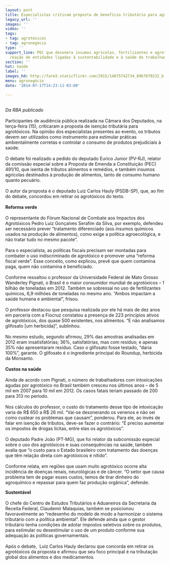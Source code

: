 ```yaml
---
layout: post
title: Especialistas criticam proposta de benefício tributário para agrotóxicos
legacy_url: ''
images: ''
video: ''
tags:
- tag: agrotóxicos
- tag: agronegócio
type: ''
support_line: PEC que desonera insumos agrícolas, fertilizantes e agrotóxicos provoca
  reação de entidades ligadas à sustentabilidade e à saúde do trabalhador.
section: ''
hat: Saúde
label: ''
images_hd: http://farm3.staticflickr.com/2915/14675742734_89b7670232_b.jpg
menu: agronegócio
date: '2014-07-17T14:23:11-03:00'

---
```

<p><br />
<em>Da RBA publicado</em><br />
<br />
Participantes de audi&ecirc;ncia p&uacute;blica realizada na C&acirc;mara dos Deputados, na ter&ccedil;a-feira (15), criticaram a proposta de isen&ccedil;&atilde;o tribut&aacute;ria para agrot&oacute;xicos. Na opini&atilde;o dos especialistas presentes ao evento, os tributos devem ser utilizados como instrumento para estimular pr&aacute;ticas ambientalmente corretas e controlar o consumo de produtos prejudiciais &agrave; sa&uacute;de.<br />
<br />
O debate foi realizado a pedido do deputado Eurico Junior (PV-RJ), relator da comiss&atilde;o especial sobre a Proposta de Emenda a Constitui&ccedil;&atilde;o (PEC) 491/10, que isenta de tributos alimentos e rem&eacute;dios, e tamb&eacute;m insumos agr&iacute;colas destinados &agrave; produ&ccedil;&atilde;o de alimentos, tanto de consumo humano quanto pecu&aacute;rio.<br />
<br />
O autor da proposta &eacute; o deputado Luiz Carlos Hauly (PSDB-SP), que, ao fim do debate, concordou em retirar os agrot&oacute;xicos do texto.<br />
<br />
<strong>Reforma verde</strong><br />
<br />
O representante do F&oacute;rum Nacional de Combate aos Impactos dos Agrot&oacute;xicos Pedro Luiz Gon&ccedil;alves Serafim da Silva, por exemplo, defendeu ser necess&aacute;rio prever &ldquo;tratamento diferenciado (aos insumos qu&iacute;micos usados na produ&ccedil;&atilde;o de alimentos), como exige a pol&iacute;tica agroecol&oacute;gica, e n&atilde;o tratar tudo no mesmo pacote&rdquo;.<br />
<br />
Para o especialista, as pol&iacute;ticas fiscais precisam ser montadas para combater o uso indiscriminado de agrot&oacute;xico e promover uma &ldquo;reforma fiscal verde&rdquo;. Esse conceito, como explicou, prev&ecirc; que quem contamina paga, quem n&atilde;o contamina &eacute; beneficiado.<br />
<br />
Conforme ressaltou o professor da Universidade Federal de Mato Grosso Wanderley Pignati, o Brasil &eacute; o maior consumidor mundial de agrot&oacute;xicos &ndash; 1 bilh&atilde;o de toneladas em 2012. Tamb&eacute;m se sobressai no uso de fertilizantes qu&iacute;micos, 6,9 milh&otilde;es de toneladas no mesmo ano. &ldquo;Ambos impactam a sa&uacute;de humana e ambiental&rdquo;, frisou.<br />
<br />
O professor destacou que pesquisa realizada por ele h&aacute; mais de dez anos em parceria com a Fiocruz constatou a presen&ccedil;a de 223 princ&iacute;pios ativos de agrot&oacute;xicos, dos quase 500 existentes, nos alimentos. &ldquo;E n&atilde;o analisamos glifosato [um herbicida]&rdquo;, sublinhou.<br />
<br />
No mesmo estudo, segundo afirmou, 29% das amostras analisadas em 2012 eram insatisfat&oacute;rias; 36%, satisfat&oacute;rias, mas com res&iacute;duo; e apenas 35% n&atilde;o apresentaram res&iacute;duo. Caso o glifosato fosse testado, &ldquo;daria 100%&rdquo;, garante. O glifosato &eacute; o ingrediente principal do Roundup, herbicida da Monsanto.<br />
<br />
<strong>Custos na sa&uacute;de</strong><br />
<br />
Ainda de acordo com Pignati, o n&uacute;mero de trabalhadores com intoxica&ccedil;&otilde;es agudas por agrot&oacute;xico no Brasil tamb&eacute;m cresceu nos &uacute;ltimos anos &ndash; de 5 mil em 2007 para 10 mil em 2012. Os casos fatais teriam passado de 200 para 313 no per&iacute;odo.<br />
<br />
Nos c&aacute;lculos do professor, o custo do tratamento desse tipo de intoxica&ccedil;&atilde;o varia de R$ 650 a R$ 26 mil. &ldquo;Vai-se desonerando os venenos e n&atilde;o sei como custear os problemas que causam&rdquo;, ponderou. Para ele, ao inv&eacute;s de falar em isen&ccedil;&atilde;o de tributos, deve-se fazer o contr&aacute;rio: &ldquo;&Eacute; preciso aumentar os impostos de drogas l&iacute;citas, entre elas os agrot&oacute;xicos&rdquo;.<br />
<br />
O deputado Padre Jo&atilde;o (PT-MG), que foi relator da subcomiss&atilde;o especial sobre o uso dos agrot&oacute;xicos e suas consequ&ecirc;ncias na sa&uacute;de, tamb&eacute;m avalia que &ldquo;o custo para o Estado brasileiro com tratamento das doen&ccedil;as que t&ecirc;m rela&ccedil;&atilde;o direta com agrot&oacute;xicos &eacute; n&iacute;tido&rdquo;.<br />
<br />
Conforme relata, em regi&otilde;es que usam muito agrot&oacute;xico ocorre alta incid&ecirc;ncia de doen&ccedil;as renais, neurol&oacute;gicas e de c&acirc;ncer. &ldquo;O setor que causa problema tem de pagar esses custos, temos de tirar dinheiro do agroqu&iacute;mico e repassar para quem faz produ&ccedil;&atilde;o org&acirc;nica&rdquo;, defende.</p>

<p><strong>Sustent&aacute;vel</strong><br />
<br />
O chefe do Centro de Estudos Tribut&aacute;rios e Aduaneiros da Secretaria da Receita Federal, Claudemir Malaquias, tamb&eacute;m se posicionou favoravelmente ao &ldquo;redesenho do modelo de modo a harmonizar o sistema tribut&aacute;rio com a pol&iacute;tica ambiental&rdquo;. Ele defende ainda que o gestor tribut&aacute;rio tenha condi&ccedil;&otilde;es de adotar impostos seletivos sobre os produtos, para estimular ou desestimular o uso de um produto conforme sua adequa&ccedil;&atilde;o &agrave;s pol&iacute;ticas governamentais.<br />
<br />
Ap&oacute;s o debate, &nbsp;Luiz Carlos Hauly declarou que concorda em retirar os agrot&oacute;xicos da proposta e afirmou que seu foco principal &eacute; na tributa&ccedil;&atilde;o global dos alimentos e dos medicamentos.</p>

<p>&nbsp;</p>
